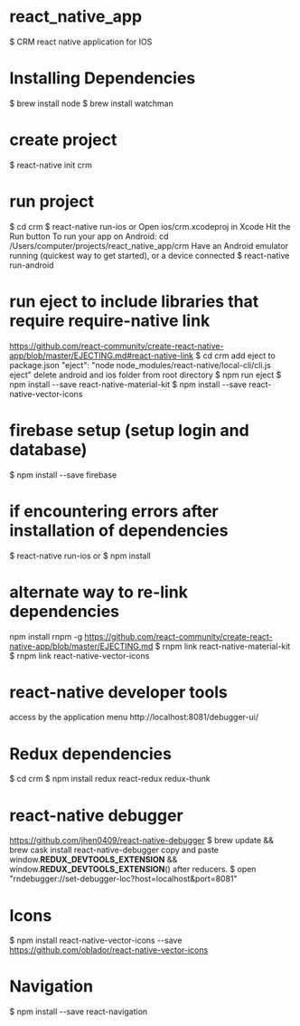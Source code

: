 # react_native_app
$ CRM react native application for IOS

# Installing Dependencies
$ brew install node
$ brew install watchman

# create project
$ react-native init crm

# run project
$ cd crm
$ react-native run-ios
or
Open ios/crm.xcodeproj in Xcode
Hit the Run button
To run your app on Android:
cd /Users/computer/projects/react_native_app/crm
Have an Android emulator running (quickest way to get started), or a device connected
$ react-native run-android

# run eject to include libraries that require require-native link
https://github.com/react-community/create-react-native-app/blob/master/EJECTING.md#react-native-link
$ cd crm
add eject to package.json
"eject": "node node_modules/react-native/local-cli/cli.js eject"
delete android and ios folder from root directory
$ npm run eject
$ npm install --save react-native-material-kit
$ npm install --save react-native-vector-icons


# firebase setup (setup login and database)
$ npm install --save firebase

# if encountering errors after installation of dependencies
$ react-native run-ios
or
$ npm install

# alternate way to re-link dependencies
npm install rnpm -g
https://github.com/react-community/create-react-native-app/blob/master/EJECTING.md
$ rnpm link react-native-material-kit
$ rnpm link react-native-vector-icons

# react-native developer tools
access by the application menu
http://localhost:8081/debugger-ui/

# Redux dependencies
$ cd crm
$ npm install redux react-redux redux-thunk

# react-native debugger
https://github.com/jhen0409/react-native-debugger
$ brew update && brew cask install react-native-debugger
copy and paste window.__REDUX_DEVTOOLS_EXTENSION__ && window.__REDUX_DEVTOOLS_EXTENSION__() after reducers.
$ open "rndebugger://set-debugger-loc?host=localhost&port=8081"

# Icons
$ npm install react-native-vector-icons --save
https://github.com/oblador/react-native-vector-icons

# Navigation
$ npm install --save react-navigation
